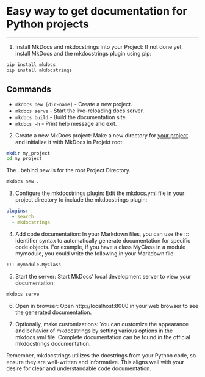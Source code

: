 # Easy way to get documentation for Python projects

---

1. Install MkDocs and mkdocstrings into your Project: If not done yet, install MkDocs and the mkdocstrings plugin using pip:
```bash
pip install mkdocs
pip install mkdocstrings
```
## Commands

* `mkdocs new [dir-name]` - Create a new project.
* `mkdocs serve` - Start the live-reloading docs server.
* `mkdocs build` - Build the documentation site.
* `mkdocs -h` - Print help message and exit.
2. Create a new MkDocs project: Make a new directory for [your project]() and initialize it with MkDocs in Projekt root:
```bash
mkdir my_project
cd my_project
```
The . behind new is for the root Project Directory.
```bash
mkdocs new .
```
3. Configure the mkdocstrings plugin: 
Edit the [mkdocs.yml]() file in your project directory to include the mkdocstrings plugin:
```yaml
plugins:
  - search
  - mkdocstrings
```
4. Add code documentation: In your Markdown files, you can use the ::: identifier syntax to automatically generate documentation for specific code objects. For example, if you have a class MyClass in a module mymodule, you could write the following in your Markdown file:
```markdown
::: mymodule.MyClass
```

5. Start the server: Start MkDocs' local development server to view your documentation:
```bash
mkdocs serve 
```
6. Open in browser: Open http://localhost:8000 in your web browser to see the generated documentation. 


7. Optionally, make customizations: You can customize the appearance and behavior of mkdocstrings by setting various options in the mkdocs.yml file. Complete documentation can be found in the official mkdocstrings documentation.

Remember, mkdocstrings utilizes the docstrings from your Python code, so ensure they are well-written and informative. This aligns well with your desire for clear and understandable code documentation.